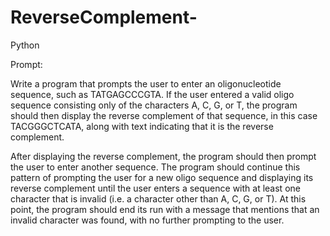 # ReverseComplement-
Python

Prompt:

Write a program that prompts the user to enter an oligonucleotide sequence, such as 
TATGAGCCCGTA. If the user entered a valid oligo sequence consisting only of the characters A, C, G, or T, 
the program should then display the reverse complement of that sequence, in this case TACGGGCTCATA, 
along with text indicating that it is the reverse complement.

After displaying the reverse complement, the program should then prompt the user to enter another 
sequence. The program should continue this pattern of prompting the user for a new oligo sequence and 
displaying its reverse complement until the user enters a sequence with at least one character that is 
invalid (i.e. a character other than A, C, G, or T). At this point, the program should end its run with a 
message that mentions that an invalid character was found, with no further prompting to the user.
